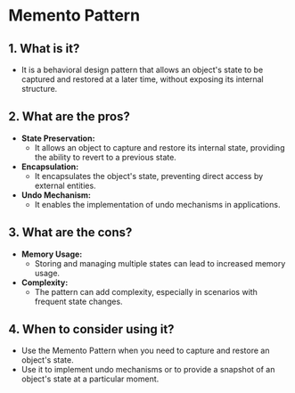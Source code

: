 # Memento Pattern

## 1. What is it?
- It is a behavioral design pattern that allows an object's state to be captured and restored at a later time, without exposing its internal structure.

## 2. What are the pros?
- **State Preservation:**
    - It allows an object to capture and restore its internal state, providing the ability to revert to a previous state.
- **Encapsulation:**
    - It encapsulates the object's state, preventing direct access by external entities.
- **Undo Mechanism:**
    - It enables the implementation of undo mechanisms in applications.

## 3. What are the cons?
- **Memory Usage:**
    - Storing and managing multiple states can lead to increased memory usage.
- **Complexity:**
    - The pattern can add complexity, especially in scenarios with frequent state changes.

## 4. When to consider using it?
- Use the Memento Pattern when you need to capture and restore an object's state.
- Use it to implement undo mechanisms or to provide a snapshot of an object's state at a particular moment.
